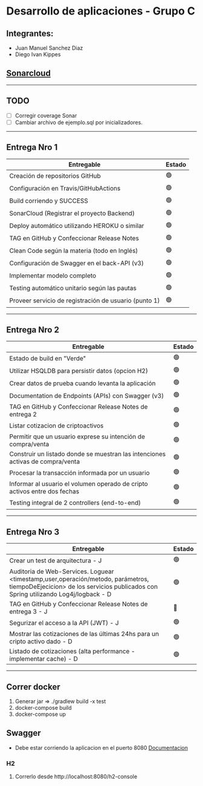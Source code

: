 # Desarrollo de aplicaciones - Grupo C

## Integrantes:
- Juan Manuel Sanchez Diaz
- Diego Ivan Kippes

## [Sonarcloud](https://sonarcloud.io/summary/new_code?id=dkippes_desa-unq-grupo-c)

---
## TODO

- [ ] Corregir coverage Sonar
- [ ] Cambiar archivo de ejemplo.sql por inicializadores.

---
## Entrega Nro 1

| Entregable | Estado |
|------------|--------|
| Creación de repositorios GitHub | 🟢     |
| Configuración en Travis/GitHubActions | 🟢     |
| Build corriendo y SUCCESS | 🟢     |
| SonarCloud (Registrar el proyecto Backend) | 🟢     |
| Deploy automático utilizando HEROKU o similar | 🟢    |
| TAG en GitHub y Confeccionar Release Notes | 🟢     |
| Clean Code según la materia (todo en Inglés) | 🟢     |
| Configuración de Swagger en el back-API (v3) | 🟢     |
| Implementar modelo completo | 🟢     |
| Testing automático unitario según las pautas | 🟢     |
| Proveer servicio de registración de usuario (punto 1) | 🟢     |

---
## Entrega Nro 2

| Entregable | Estado |
|------------|--------|
| Estado de build en "Verde" | 🟢     |
| Utilizar HSQLDB para persistir datos (opcion H2) | 🟢     |
| Crear datos de prueba cuando levanta la aplicación | 🟢     |
| Documentation de Endpoints (APIs) con Swagger (v3) | 🟢     |
| TAG en GitHub y Confeccionar Release Notes de entrega 2 | 🟢     |
| Listar cotizacion de criptoactivos | 🟢 |
| Permitir que un usuario exprese su intención de compra/venta | 🟢     |
| Construir un listado donde se muestran las intenciones activas de compra/venta |🟢     |
| Procesar la transacción informada por un usuario | 🟢     |
| Informar al usuario el volumen operado de cripto activos entre dos fechas | 🟢     |
| Testing integral de 2 controllers (end-to-end) | 🟢     |

---
## Entrega Nro 3

| Entregable                                                                                                                                                              | Estado |
|-------------------------------------------------------------------------------------------------------------------------------------------------------------------------|-----|
| Crear un test de arquitectura - J                                                                                                                                       | 🟢 |
| Auditoria de Web-Services. Loguear <timestamp,user,operación/metodo, parámetros, tiempoDeEjecicion> de los servicios publicados con Spring utilizando Log4j/logback - D | 🟢 |
| TAG en GitHub y Confeccionar Release Notes de entrega 3 - J                                                                                                             | 🔴 |
| Segurizar el acceso a la API (JWT) - J                                                                                                                                  | 🟢 |
| Mostrar las cotizaciones de las últimas 24hs para un cripto activo dado - D                                                                                             | 🟢 |
| Listado de cotizaciones (alta performance - implementar cache) - D                                                                                                      | 🟢 |
---
## Correr docker

1. Generar jar => ./gradlew build -x test
2. docker-compose build
3. docker-compose up

## Swagger
* Debe estar corriendo la aplicacion en el puerto 8080
[Documentacion](http://localhost:8080/swagger-ui/index.html)

### H2

1. Correrlo desde http://localhost:8080/h2-console
